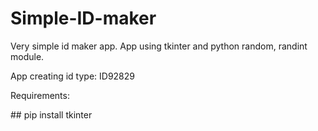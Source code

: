 # Simple-ID-maker
Very simple id maker app. App using tkinter and python random, randint module.

App creating id type: ID92829

<p>Requirements:</p>
##
    pip install tkinter
